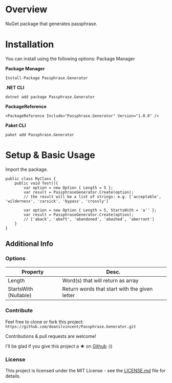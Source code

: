 ﻿# Overview

NuGet package that generates passphrase.

# Installation

You can install using the following options: Package Manager

**Package Manager**
```
Install-Package Passphrase.Generator
```
**.NET CLI**
```
dotnet add package Passphrase.Generator
```
**PackageReference**
```
<PackageReference Include="Passphrase.Generator" Version="1.0.0" />
```
**Paket CLI**
```
paket add Passphrase.Generator
```

# Setup & Basic Usage
Import the package.
```
public class MyClass {
    public void Test(){
        var option = new Option { Length = 5 };
        var result = PassphraseGenerator.Create(option);
        // the result will be a list of strings: e.g. ['acceptable', 'wilderness', 'carsick', 'bypass', 'crossly']

        var option = new Option { Length = 5, StartsWith = 'a'' };
        var result = PassphraseGenerator.Create(option);
        // ['aback', 'abaft', 'abandoned', 'abashed', 'aberrant']
    }
}
```

## Additional Info

### Options

| Property   | Desc.                                          |
| ---------- | ---------------------------------------------- |
| Length     | Word(s) that will return as array              |
| StartsWith (Nullable) | Return words that start with the given letter |

### Contribute

Feel free to clone or fork this project: `https://github.com/deanilvincent/Passphrase.Generator.git`

Contributions & pull requests are welcome!

I'll be glad if you give this project a ★ on [Github](https://github.com/deanilvincent/Passphrase.Generator) :))

### License

This project is licensed under the MIT License - see the [LICENSE.md](https://github.com/deanilvincent/Passphrase.Generator/blob/master/LICENSE) file for details.

